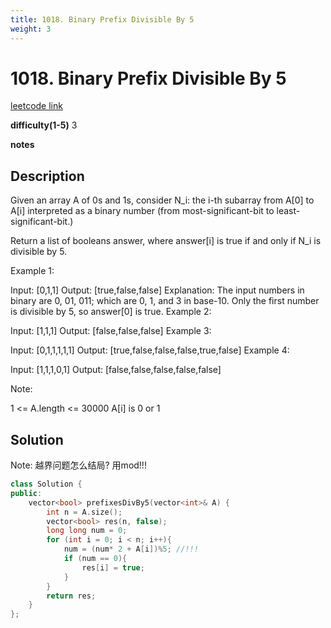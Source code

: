 ```yaml
---
title: 1018. Binary Prefix Divisible By 5
weight: 3
---
```

# 1018. Binary Prefix Divisible By 5
[leetcode link](https://leetcode.com/problems/binary-prefix-divisible-by-5/)

**difficulty(1-5)** 
3

**notes**   


## Description
Given an array A of 0s and 1s, consider N_i: the i-th subarray from A[0] to A[i] interpreted as a binary number (from most-significant-bit to least-significant-bit.)

Return a list of booleans answer, where answer[i] is true if and only if N_i is divisible by 5.

Example 1:

Input: [0,1,1]
Output: [true,false,false]
Explanation: 
The input numbers in binary are 0, 01, 011; which are 0, 1, and 3 in base-10.  Only the first number is divisible by 5, so answer[0] is true.
Example 2:

Input: [1,1,1]
Output: [false,false,false]
Example 3:

Input: [0,1,1,1,1,1]
Output: [true,false,false,false,true,false]
Example 4:

Input: [1,1,1,0,1]
Output: [false,false,false,false,false]
 

Note:

1 <= A.length <= 30000
A[i] is 0 or 1


## Solution

Note: 越界问题怎么结局? 用mod!!!

```c++
class Solution {
public:
    vector<bool> prefixesDivBy5(vector<int>& A) {
        int n = A.size();
        vector<bool> res(n, false);
        long long num = 0;
        for (int i = 0; i < n; i++){
            num = (num* 2 + A[i])%5; //!!!
            if (num == 0){
                res[i] = true;
            }
        }
        return res;
    }
};
```


